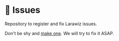 # 🧙 Issues

Repository to register and fix Larawiz issues.

Don't be shy and [make one](https://github.com/Larawiz/issues/issues/new/choose). We will try to fix it ASAP.
